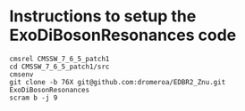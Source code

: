 Instructions to setup the ExoDiBosonResonances code
========

```
cmsrel CMSSW_7_6_5_patch1
cd CMSSW_7_6_5_patch1/src
cmsenv
git clone -b 76X git@github.com:dromeroa/EDBR2_Znu.git ExoDiBosonResonances
scram b -j 9
```


